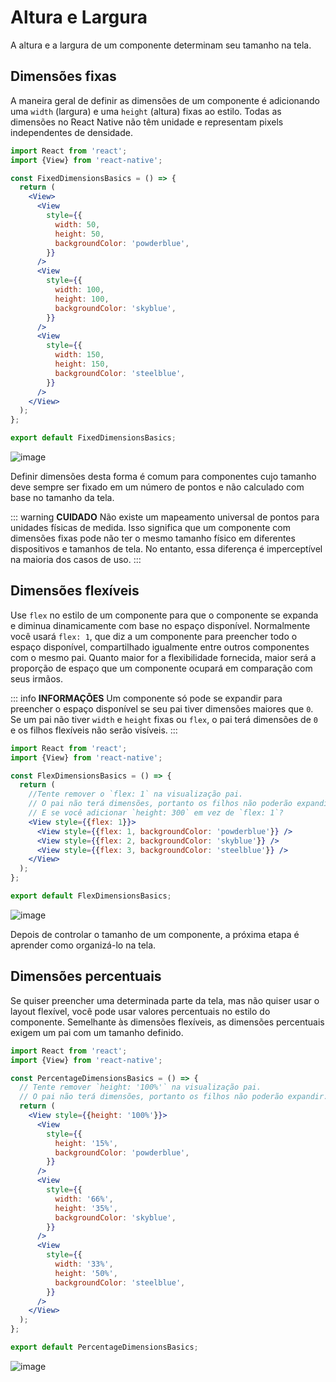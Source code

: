 # Altura e Largura

A altura e a largura de um componente determinam seu tamanho na tela.

## Dimensões fixas

A maneira geral de definir as dimensões de um componente é adicionando uma `width` (largura) e uma `height` (altura) fixas ao estilo. Todas as dimensões no React Native não têm unidade e representam pixels independentes de densidade.

```jsx
import React from 'react';
import {View} from 'react-native';

const FixedDimensionsBasics = () => {
  return (
    <View>
      <View
        style={{
          width: 50,
          height: 50,
          backgroundColor: 'powderblue',
        }}
      />
      <View
        style={{
          width: 100,
          height: 100,
          backgroundColor: 'skyblue',
        }}
      />
      <View
        style={{
          width: 150,
          height: 150,
          backgroundColor: 'steelblue',
        }}
      />
    </View>
  );
};

export default FixedDimensionsBasics;
```

![image](/docs/assets/292772852-0deb095f-2dad-4820-a016-80af6859988f.png)

Definir dimensões desta forma é comum para componentes cujo tamanho deve sempre ser fixado em um número de pontos e não calculado com base no tamanho da tela.

::: warning **CUIDADO**
Não existe um mapeamento universal de pontos para unidades físicas de medida. Isso significa que um componente com dimensões fixas pode não ter o mesmo tamanho físico em diferentes dispositivos e tamanhos de tela. No entanto, essa diferença é imperceptível na maioria dos casos de uso.
:::

## Dimensões flexíveis

Use `flex` no estilo de um componente para que o componente se expanda e diminua dinamicamente com base no espaço disponível. Normalmente você usará `flex: 1`, que diz a um componente para preencher todo o espaço disponível, compartilhado igualmente entre outros componentes com o mesmo pai. Quanto maior for a flexibilidade fornecida, maior será a proporção de espaço que um componente ocupará em comparação com seus irmãos.

::: info **INFORMAÇÕES**
Um componente só pode se expandir para preencher o espaço disponível se seu pai tiver dimensões maiores que `0`. Se um pai não tiver `width` e `height` fixas ou `flex`, o pai terá dimensões de `0` e os filhos flexíveis não serão visíveis.
:::

```jsx
import React from 'react';
import {View} from 'react-native';

const FlexDimensionsBasics = () => {
  return (
    //Tente remover o `flex: 1` na visualização pai.
    // O pai não terá dimensões, portanto os filhos não poderão expandir.
    // E se você adicionar `height: 300` em vez de `flex: 1`?
    <View style={{flex: 1}}>
      <View style={{flex: 1, backgroundColor: 'powderblue'}} />
      <View style={{flex: 2, backgroundColor: 'skyblue'}} />
      <View style={{flex: 3, backgroundColor: 'steelblue'}} />
    </View>
  );
};

export default FlexDimensionsBasics;
```

![image](/docs/assets/292773053-a4122196-ebac-4823-a5d2-ad40bbaa0c04.png)

Depois de controlar o tamanho de um componente, a próxima etapa é aprender como organizá-lo na tela.

## Dimensões percentuais

Se quiser preencher uma determinada parte da tela, mas não quiser usar o layout flexível, você pode usar valores percentuais no estilo do componente. Semelhante às dimensões flexíveis, as dimensões percentuais exigem um pai com um tamanho definido.

```jsx
import React from 'react';
import {View} from 'react-native';

const PercentageDimensionsBasics = () => {
  // Tente remover `height: '100%'` na visualização pai.
  // O pai não terá dimensões, portanto os filhos não poderão expandir.
  return (
    <View style={{height: '100%'}}>
      <View
        style={{
          height: '15%',
          backgroundColor: 'powderblue',
        }}
      />
      <View
        style={{
          width: '66%',
          height: '35%',
          backgroundColor: 'skyblue',
        }}
      />
      <View
        style={{
          width: '33%',
          height: '50%',
          backgroundColor: 'steelblue',
        }}
      />
    </View>
  );
};

export default PercentageDimensionsBasics;
```

![image](/docs/assets/292773120-12b6a5d4-c776-4d9e-bc8b-8d1a820703ec.png)
